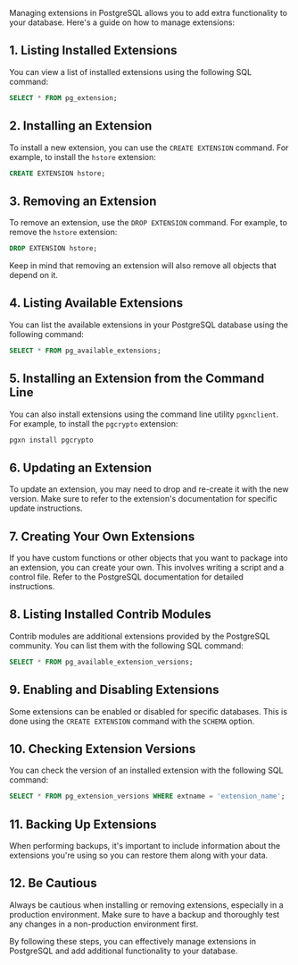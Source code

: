 Managing extensions in PostgreSQL allows you to add extra functionality to your database. Here's a guide on how to manage extensions:

## 1. **Listing Installed Extensions**

You can view a list of installed extensions using the following SQL command:

```sql
SELECT * FROM pg_extension;
```

## 2. **Installing an Extension**

To install a new extension, you can use the `CREATE EXTENSION` command. For example, to install the `hstore` extension:

```sql
CREATE EXTENSION hstore;
```

## 3. **Removing an Extension**

To remove an extension, use the `DROP EXTENSION` command. For example, to remove the `hstore` extension:

```sql
DROP EXTENSION hstore;
```

Keep in mind that removing an extension will also remove all objects that depend on it.

## 4. **Listing Available Extensions**

You can list the available extensions in your PostgreSQL database using the following command:

```sql
SELECT * FROM pg_available_extensions;
```

## 5. **Installing an Extension from the Command Line**

You can also install extensions using the command line utility `pgxnclient`. For example, to install the `pgcrypto` extension:

```bash
pgxn install pgcrypto
```

## 6. **Updating an Extension**

To update an extension, you may need to drop and re-create it with the new version. Make sure to refer to the extension's documentation for specific update instructions.

## 7. **Creating Your Own Extensions**

If you have custom functions or other objects that you want to package into an extension, you can create your own. This involves writing a script and a control file. Refer to the PostgreSQL documentation for detailed instructions.

## 8. **Listing Installed Contrib Modules**

Contrib modules are additional extensions provided by the PostgreSQL community. You can list them with the following SQL command:

```sql
SELECT * FROM pg_available_extension_versions;
```

## 9. **Enabling and Disabling Extensions**

Some extensions can be enabled or disabled for specific databases. This is done using the `CREATE EXTENSION` command with the `SCHEMA` option.

## 10. **Checking Extension Versions**

You can check the version of an installed extension with the following SQL command:

```sql
SELECT * FROM pg_extension_versions WHERE extname = 'extension_name';
```

## 11. **Backing Up Extensions**

When performing backups, it's important to include information about the extensions you're using so you can restore them along with your data.

## 12. **Be Cautious**

Always be cautious when installing or removing extensions, especially in a production environment. Make sure to have a backup and thoroughly test any changes in a non-production environment first.

By following these steps, you can effectively manage extensions in PostgreSQL and add additional functionality to your database.
